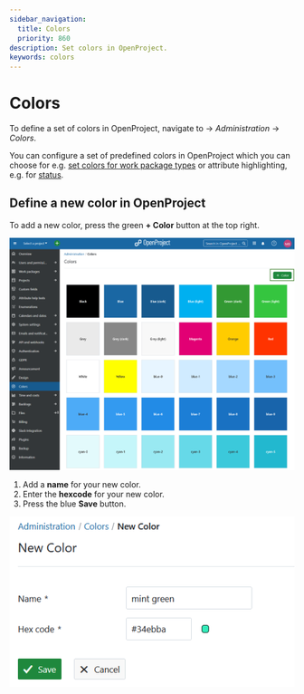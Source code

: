```yaml
---
sidebar_navigation:
  title: Colors
  priority: 860
description: Set colors in OpenProject.
keywords: colors
---
```

# Colors

To define a set of colors in OpenProject, navigate to -> *Administration* -> *Colors*.

You can configure a set of predefined colors in OpenProject which you can choose for e.g. [set colors for work package types](../manage-work-packages/work-package-types/) or attribute highlighting, e.g. for [status](../manage-work-packages/work-package-status/).

## Define a new color in OpenProject

To add a new color, press the green **+ Color** button at the top right.

![Colors in OpenProject administration](openproject_system_admin_guide_colors.png)

1. Add a **name** for your new color.
2. Enter the **hexcode** for your new color.
3. Press the blue **Save** button.

![Define a new color in OpenProject administration](openproject_system_admin_guide_colors_new.png)

